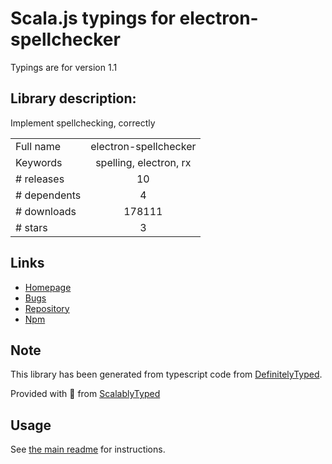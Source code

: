 
# Scala.js typings for electron-spellchecker

Typings are for version 1.1

## Library description:
Implement spellchecking, correctly

|                    |                 |
| ------------------ | :-------------: |
| Full name          | electron-spellchecker |
| Keywords           | spelling, electron, rx |
| # releases         | 10 |
| # dependents       | 4 |
| # downloads        | 178111 |
| # stars            | 3 |

## Links
- [Homepage](https://github.com/electron-userland/electron-spellchecker)
- [Bugs](https://github.com/electron-userland/electron-spellchecker/issues)
- [Repository](https://github.com/electron-userland/electron-spellchecker)
- [Npm](https://www.npmjs.com/package/electron-spellchecker)
    


## Note
This library has been generated from typescript code from [DefinitelyTyped](https://definitelytyped.org).

Provided with :purple_heart: from [ScalablyTyped](https://github.com/oyvindberg/ScalablyTyped)

## Usage
See [the main readme](../../readme.md) for instructions.


